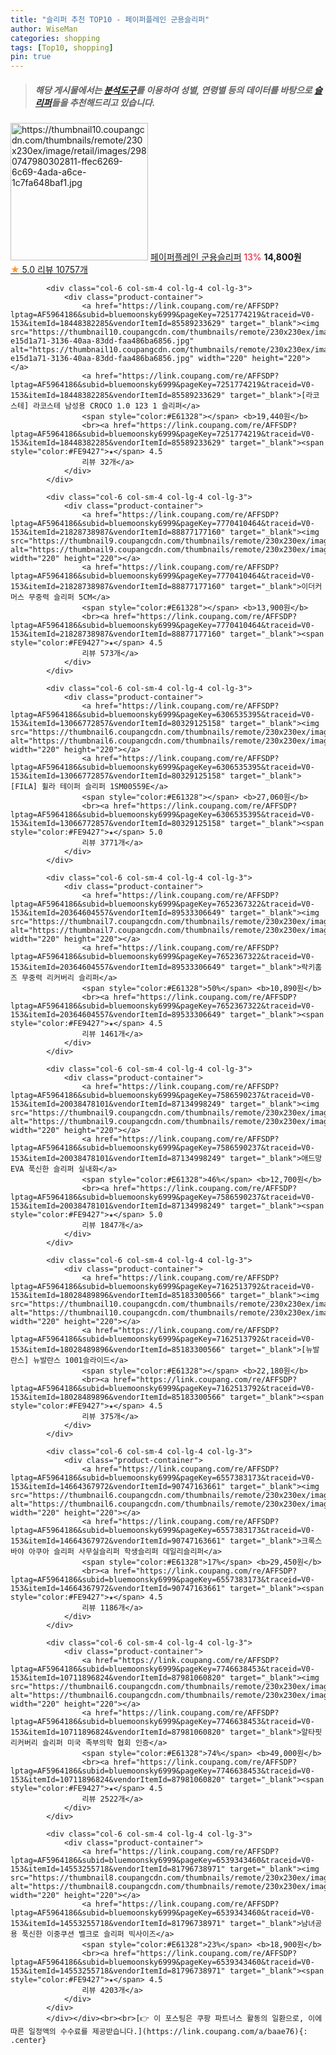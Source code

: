 ```yaml
---
title: "슬리퍼 추천 TOP10 - 페이퍼플레인 군용슬리퍼"
author: WiseMan
categories: shopping
tags: [Top10, shopping]
pin: true
---
```


> ##### 해당 게시물에서는 [**분석도구**](https://itemscout.io/)를 이용하여 **성별**, **연령별** 등의 데이터를 바탕으로 [**슬리퍼**](https://link.coupang.com/a/baae76)들을 추천해드리고 있습니다.
<div class="container"><div class="row">
            <div class="col-6 col-sm-4 col-lg-4 col-lg-3">
                <div class="product-container">
                    <a href="https://link.coupang.com/re/AFFSDP?lptag=AF5964186&subid=bluemoonsky6999&pageKey=121378492&traceid=V0-153&itemId=541822742&vendorItemId=5569702500" target="_blank"><img src="https://thumbnail10.coupangcdn.com/thumbnails/remote/230x230ex/image/retail/images/2980747980302811-ffec6269-6c69-4ada-a6ce-1c7fa648baf1.jpg" alt="https://thumbnail10.coupangcdn.com/thumbnails/remote/230x230ex/image/retail/images/2980747980302811-ffec6269-6c69-4ada-a6ce-1c7fa648baf1.jpg" width="220" height="220"></a>
                    <a href="https://link.coupang.com/re/AFFSDP?lptag=AF5964186&subid=bluemoonsky6999&pageKey=121378492&traceid=V0-153&itemId=541822742&vendorItemId=5569702500" target="_blank">페이퍼플레인 군용슬리퍼</a>
                    <span style="color:#E61328">13%</span> <b>14,800원</b>
                    <br><a href="https://link.coupang.com/re/AFFSDP?lptag=AF5964186&subid=bluemoonsky6999&pageKey=121378492&traceid=V0-153&itemId=541822742&vendorItemId=5569702500" target="_blank"><span style="color:#FE9427">★</span> 5.0
                    리뷰 10757개</a>
                </div>
            </div>
            
            <div class="col-6 col-sm-4 col-lg-4 col-lg-3">
                <div class="product-container">
                    <a href="https://link.coupang.com/re/AFFSDP?lptag=AF5964186&subid=bluemoonsky6999&pageKey=7251774219&traceid=V0-153&itemId=18448382285&vendorItemId=85589233629" target="_blank"><img src="https://thumbnail10.coupangcdn.com/thumbnails/remote/230x230ex/image/retail/images/3024173137878088-e15d1a71-3136-40aa-83dd-faa486ba6856.jpg" alt="https://thumbnail10.coupangcdn.com/thumbnails/remote/230x230ex/image/retail/images/3024173137878088-e15d1a71-3136-40aa-83dd-faa486ba6856.jpg" width="220" height="220"></a>
                    <a href="https://link.coupang.com/re/AFFSDP?lptag=AF5964186&subid=bluemoonsky6999&pageKey=7251774219&traceid=V0-153&itemId=18448382285&vendorItemId=85589233629" target="_blank">[라코스테] 라코스테 남성용 CROCO 1.0 123 1 슬리퍼</a>
                    <span style="color:#E61328"></span> <b>19,440원</b>
                    <br><a href="https://link.coupang.com/re/AFFSDP?lptag=AF5964186&subid=bluemoonsky6999&pageKey=7251774219&traceid=V0-153&itemId=18448382285&vendorItemId=85589233629" target="_blank"><span style="color:#FE9427">★</span> 4.5
                    리뷰 32개</a>
                </div>
            </div>
            
            <div class="col-6 col-sm-4 col-lg-4 col-lg-3">
                <div class="product-container">
                    <a href="https://link.coupang.com/re/AFFSDP?lptag=AF5964186&subid=bluemoonsky6999&pageKey=7770410464&traceid=V0-153&itemId=21828738987&vendorItemId=88877177160" target="_blank"><img src="https://thumbnail9.coupangcdn.com/thumbnails/remote/230x230ex/image/vendor_inventory/d65d/4b06d2f2f7a134197d2547ae16c1d6ca0953a4e0257072b28a0c8283094d.png" alt="https://thumbnail9.coupangcdn.com/thumbnails/remote/230x230ex/image/vendor_inventory/d65d/4b06d2f2f7a134197d2547ae16c1d6ca0953a4e0257072b28a0c8283094d.png" width="220" height="220"></a>
                    <a href="https://link.coupang.com/re/AFFSDP?lptag=AF5964186&subid=bluemoonsky6999&pageKey=7770410464&traceid=V0-153&itemId=21828738987&vendorItemId=88877177160" target="_blank">이더커머스 무중력 슬리퍼 5CM</a>
                    <span style="color:#E61328"></span> <b>13,900원</b>
                    <br><a href="https://link.coupang.com/re/AFFSDP?lptag=AF5964186&subid=bluemoonsky6999&pageKey=7770410464&traceid=V0-153&itemId=21828738987&vendorItemId=88877177160" target="_blank"><span style="color:#FE9427">★</span> 4.5
                    리뷰 573개</a>
                </div>
            </div>
            
            <div class="col-6 col-sm-4 col-lg-4 col-lg-3">
                <div class="product-container">
                    <a href="https://link.coupang.com/re/AFFSDP?lptag=AF5964186&subid=bluemoonsky6999&pageKey=6306535395&traceid=V0-153&itemId=13066772857&vendorItemId=80329125158" target="_blank"><img src="https://thumbnail6.coupangcdn.com/thumbnails/remote/230x230ex/image/rs_quotation_api/swfr6kif/95031bd819284c2492227ecc2dd76c93.jpg" alt="https://thumbnail6.coupangcdn.com/thumbnails/remote/230x230ex/image/rs_quotation_api/swfr6kif/95031bd819284c2492227ecc2dd76c93.jpg" width="220" height="220"></a>
                    <a href="https://link.coupang.com/re/AFFSDP?lptag=AF5964186&subid=bluemoonsky6999&pageKey=6306535395&traceid=V0-153&itemId=13066772857&vendorItemId=80329125158" target="_blank">[FILA] 휠라 테이퍼 슬리퍼 1SM00559E</a>
                    <span style="color:#E61328"></span> <b>27,060원</b>
                    <br><a href="https://link.coupang.com/re/AFFSDP?lptag=AF5964186&subid=bluemoonsky6999&pageKey=6306535395&traceid=V0-153&itemId=13066772857&vendorItemId=80329125158" target="_blank"><span style="color:#FE9427">★</span> 5.0
                    리뷰 3771개</a>
                </div>
            </div>
            
            <div class="col-6 col-sm-4 col-lg-4 col-lg-3">
                <div class="product-container">
                    <a href="https://link.coupang.com/re/AFFSDP?lptag=AF5964186&subid=bluemoonsky6999&pageKey=7652367322&traceid=V0-153&itemId=20364604557&vendorItemId=89533306649" target="_blank"><img src="https://thumbnail7.coupangcdn.com/thumbnails/remote/230x230ex/image/vendor_inventory/0a11/0a4067c4b27d48fe50d3216e3da72d870a07e07e58ea0396353d5db5f748.png" alt="https://thumbnail7.coupangcdn.com/thumbnails/remote/230x230ex/image/vendor_inventory/0a11/0a4067c4b27d48fe50d3216e3da72d870a07e07e58ea0396353d5db5f748.png" width="220" height="220"></a>
                    <a href="https://link.coupang.com/re/AFFSDP?lptag=AF5964186&subid=bluemoonsky6999&pageKey=7652367322&traceid=V0-153&itemId=20364604557&vendorItemId=89533306649" target="_blank">락키홈즈 무중력 리커버리 슬리퍼</a>
                    <span style="color:#E61328">50%</span> <b>10,890원</b>
                    <br><a href="https://link.coupang.com/re/AFFSDP?lptag=AF5964186&subid=bluemoonsky6999&pageKey=7652367322&traceid=V0-153&itemId=20364604557&vendorItemId=89533306649" target="_blank"><span style="color:#FE9427">★</span> 4.5
                    리뷰 1461개</a>
                </div>
            </div>
            
            <div class="col-6 col-sm-4 col-lg-4 col-lg-3">
                <div class="product-container">
                    <a href="https://link.coupang.com/re/AFFSDP?lptag=AF5964186&subid=bluemoonsky6999&pageKey=7586590237&traceid=V0-153&itemId=20038478101&vendorItemId=87134998249" target="_blank"><img src="https://thumbnail9.coupangcdn.com/thumbnails/remote/230x230ex/image/vendor_inventory/4c73/5e10f57586191f0d2da13a4cf2ca2409919cd50835558828828f63e08f66.jpg" alt="https://thumbnail9.coupangcdn.com/thumbnails/remote/230x230ex/image/vendor_inventory/4c73/5e10f57586191f0d2da13a4cf2ca2409919cd50835558828828f63e08f66.jpg" width="220" height="220"></a>
                    <a href="https://link.coupang.com/re/AFFSDP?lptag=AF5964186&subid=bluemoonsky6999&pageKey=7586590237&traceid=V0-153&itemId=20038478101&vendorItemId=87134998249" target="_blank">애드망 EVA 푹신한 슬리퍼 실내화</a>
                    <span style="color:#E61328">46%</span> <b>12,700원</b>
                    <br><a href="https://link.coupang.com/re/AFFSDP?lptag=AF5964186&subid=bluemoonsky6999&pageKey=7586590237&traceid=V0-153&itemId=20038478101&vendorItemId=87134998249" target="_blank"><span style="color:#FE9427">★</span> 5.0
                    리뷰 1847개</a>
                </div>
            </div>
            
            <div class="col-6 col-sm-4 col-lg-4 col-lg-3">
                <div class="product-container">
                    <a href="https://link.coupang.com/re/AFFSDP?lptag=AF5964186&subid=bluemoonsky6999&pageKey=7162513792&traceid=V0-153&itemId=18028489896&vendorItemId=85183300566" target="_blank"><img src="https://thumbnail10.coupangcdn.com/thumbnails/remote/230x230ex/image/rs_quotation_api/au1zku2x/2ed0e07c589546d2905c3a8ec66e5853.jpg" alt="https://thumbnail10.coupangcdn.com/thumbnails/remote/230x230ex/image/rs_quotation_api/au1zku2x/2ed0e07c589546d2905c3a8ec66e5853.jpg" width="220" height="220"></a>
                    <a href="https://link.coupang.com/re/AFFSDP?lptag=AF5964186&subid=bluemoonsky6999&pageKey=7162513792&traceid=V0-153&itemId=18028489896&vendorItemId=85183300566" target="_blank">[뉴발란스] 뉴발란스 1001슬라이드</a>
                    <span style="color:#E61328"></span> <b>22,180원</b>
                    <br><a href="https://link.coupang.com/re/AFFSDP?lptag=AF5964186&subid=bluemoonsky6999&pageKey=7162513792&traceid=V0-153&itemId=18028489896&vendorItemId=85183300566" target="_blank"><span style="color:#FE9427">★</span> 4.5
                    리뷰 375개</a>
                </div>
            </div>
            
            <div class="col-6 col-sm-4 col-lg-4 col-lg-3">
                <div class="product-container">
                    <a href="https://link.coupang.com/re/AFFSDP?lptag=AF5964186&subid=bluemoonsky6999&pageKey=6557383173&traceid=V0-153&itemId=14664367972&vendorItemId=90747163661" target="_blank"><img src="https://thumbnail6.coupangcdn.com/thumbnails/remote/230x230ex/image/vendor_inventory/dbb6/6e155ed064d76e6d5e9b72848a074dc2776658a5ac28f82b8abcc944a863.jpg" alt="https://thumbnail6.coupangcdn.com/thumbnails/remote/230x230ex/image/vendor_inventory/dbb6/6e155ed064d76e6d5e9b72848a074dc2776658a5ac28f82b8abcc944a863.jpg" width="220" height="220"></a>
                    <a href="https://link.coupang.com/re/AFFSDP?lptag=AF5964186&subid=bluemoonsky6999&pageKey=6557383173&traceid=V0-153&itemId=14664367972&vendorItemId=90747163661" target="_blank">크록스 바야 아쿠아 슬리퍼 사무실슬리퍼 학생슬리퍼 데일리슬리퍼</a>
                    <span style="color:#E61328">17%</span> <b>29,450원</b>
                    <br><a href="https://link.coupang.com/re/AFFSDP?lptag=AF5964186&subid=bluemoonsky6999&pageKey=6557383173&traceid=V0-153&itemId=14664367972&vendorItemId=90747163661" target="_blank"><span style="color:#FE9427">★</span> 4.5
                    리뷰 1186개</a>
                </div>
            </div>
            
            <div class="col-6 col-sm-4 col-lg-4 col-lg-3">
                <div class="product-container">
                    <a href="https://link.coupang.com/re/AFFSDP?lptag=AF5964186&subid=bluemoonsky6999&pageKey=7746638453&traceid=V0-153&itemId=10711896824&vendorItemId=87981060820" target="_blank"><img src="https://thumbnail6.coupangcdn.com/thumbnails/remote/230x230ex/image/vendor_inventory/7c33/6089fbad7dc131d2d2f8df092755cb54e2bd6fa27f36590eda23d1022eed.png" alt="https://thumbnail6.coupangcdn.com/thumbnails/remote/230x230ex/image/vendor_inventory/7c33/6089fbad7dc131d2d2f8df092755cb54e2bd6fa27f36590eda23d1022eed.png" width="220" height="220"></a>
                    <a href="https://link.coupang.com/re/AFFSDP?lptag=AF5964186&subid=bluemoonsky6999&pageKey=7746638453&traceid=V0-153&itemId=10711896824&vendorItemId=87981060820" target="_blank">알타핏 리커버리 슬리퍼 미국 족부의학 협회 인증</a>
                    <span style="color:#E61328">74%</span> <b>49,000원</b>
                    <br><a href="https://link.coupang.com/re/AFFSDP?lptag=AF5964186&subid=bluemoonsky6999&pageKey=7746638453&traceid=V0-153&itemId=10711896824&vendorItemId=87981060820" target="_blank"><span style="color:#FE9427">★</span> 4.5
                    리뷰 2522개</a>
                </div>
            </div>
            
            <div class="col-6 col-sm-4 col-lg-4 col-lg-3">
                <div class="product-container">
                    <a href="https://link.coupang.com/re/AFFSDP?lptag=AF5964186&subid=bluemoonsky6999&pageKey=6539343460&traceid=V0-153&itemId=14553255718&vendorItemId=81796738971" target="_blank"><img src="https://thumbnail8.coupangcdn.com/thumbnails/remote/230x230ex/image/vendor_inventory/e889/1e2a921320786c54e51c5ec22bc6a913872adcac13c7c8e83f3fe34c7fb4.jpg" alt="https://thumbnail8.coupangcdn.com/thumbnails/remote/230x230ex/image/vendor_inventory/e889/1e2a921320786c54e51c5ec22bc6a913872adcac13c7c8e83f3fe34c7fb4.jpg" width="220" height="220"></a>
                    <a href="https://link.coupang.com/re/AFFSDP?lptag=AF5964186&subid=bluemoonsky6999&pageKey=6539343460&traceid=V0-153&itemId=14553255718&vendorItemId=81796738971" target="_blank">남녀공용 푹신한 이중쿠션 벨크로 슬리퍼 빅사이즈</a>
                    <span style="color:#E61328">23%</span> <b>18,900원</b>
                    <br><a href="https://link.coupang.com/re/AFFSDP?lptag=AF5964186&subid=bluemoonsky6999&pageKey=6539343460&traceid=V0-153&itemId=14553255718&vendorItemId=81796738971" target="_blank"><span style="color:#FE9427">★</span> 4.5
                    리뷰 4203개</a>
                </div>
            </div>
            </div></div><br><br>[👉 이 포스팅은 쿠팡 파트너스 활동의 일환으로, 이에 따른 일정액의 수수료를 제공받습니다.](https://link.coupang.com/a/baae76){: .center}